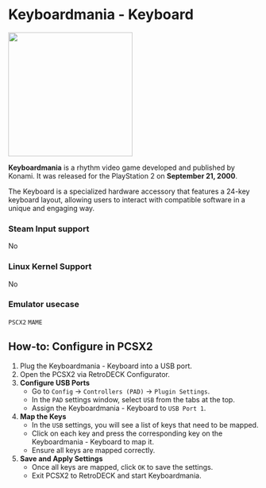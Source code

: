 # Keyboardmania - Keyboard

<img src="../../../wiki_images/controllers/keyboardmania-keyboard.png" width="250">

**Keyboardmania** is a rhythm video game developed and published by Konami. It was released for the PlayStation 2 on **September 21, 2000**. 

The Keyboard is a specialized hardware accessory that features a 24-key keyboard layout, allowing users to interact with compatible software in a unique and engaging way.


### Steam Input support

No

### Linux Kernel Support

No

### Emulator usecase

`PSCX2` `MAME`

## How-to: Configure in PCSX2

1. Plug the Keyboardmania - Keyboard into a USB port.
2. Open the PCSX2 via RetroDECK Configurator.
3. **Configure USB Ports**
   - Go to `Config` -> `Controllers (PAD)` -> `Plugin Settings`.
   - In the `PAD` settings window, select `USB` from the tabs at the top.
   - Assign the Keyboardmania - Keyboard to `USB Port 1`.
4. **Map the Keys**
   - In the `USB` settings, you will see a list of keys that need to be mapped.
   - Click on each key and press the corresponding key on the Keyboardmania - Keyboard to map it.
   - Ensure all keys are mapped correctly.
6. **Save and Apply Settings**
   - Once all keys are mapped, click `OK` to save the settings.
   - Exit PCSX2 to RetroDECK and start Keyboardmania.
